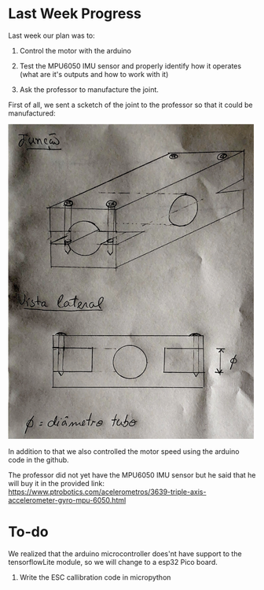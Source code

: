 # Last Week Progress

Last week our plan was to:

1. Control the motor with the arduino

2. Test the MPU6050 IMU sensor and properly identify how it operates (what are it's outputs and how to work with it)

3. Ask the professor to manufacture the joint.

First of all, we sent a scketch of the joint to the professor so that it could be manufactured:

<img style="text-align:center;" src="Scketch.png" alt="Scketch" width="500"/>

In addition to that we also controlled the motor speed using the arduino code in the github. 

The professor did not yet have the MPU6050 IMU sensor but he said that he will buy it in the provided link: 
https://www.ptrobotics.com/acelerometros/3639-triple-axis-accelerometer-gyro-mpu-6050.html

# To-do

We realized that the arduino microcontroller does'nt have support to the tensorflowLite module, so we will change to a esp32 Pico board.

1. Write the ESC callibration code in micropython